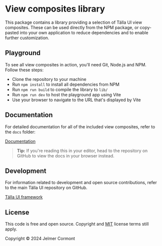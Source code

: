 # View composites library

This package contains a library providing a selection of Tälla UI view composites. These can be used directly from the NPM package, or copy-pasted into your own application to reduce dependencies and to enable further customization.

## Playground

To see all view composites in action, you'll need Git, Node.js and NPM. Follow these steps:

- Clone the repository to your machine
- Run `npm install` to install all dependencies from NPM
- Run `npm run build` to compile the library to `lib/`
- Run `npm run dev` to host the playground app using Vite
- Use your browser to navigate to the URL that's displayed by Vite

## Documentation

For detailed documentation for all of the included view composites, refer to the `docs` folder:

[Documentation](./docs/index.md)

> **Tip:** If you're reading this in your editor, head to the repository on GitHub to view the docs in your browser instead.

## Development

For information related to development and open source contributions, refer to the main Tälla UI repository on GitHub.

[Tälla UI framework](https://github.com/talla-ui/talla-ui)

## License

This code is free and open source. Copyright and [MIT](https://opensource.org/licenses/MIT) license terms still apply.

Copyright &copy; 2024 Jelmer Cormont
